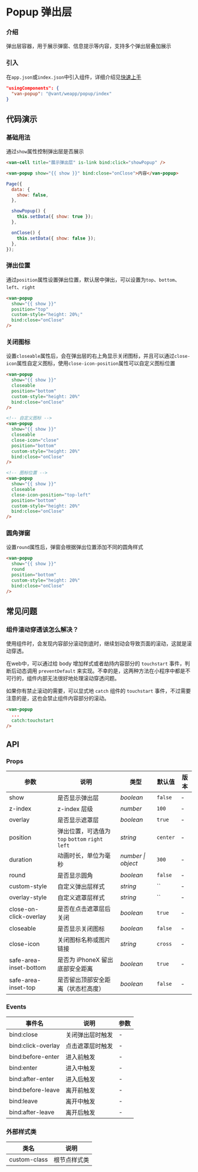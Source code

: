 # Popup 弹出层

### 介绍

弹出层容器，用于展示弹窗、信息提示等内容，支持多个弹出层叠加展示

### 引入

在`app.json`或`index.json`中引入组件，详细介绍见[快速上手](#/quickstart#yin-ru-zu-jian)

```json
"usingComponents": {
  "van-popup": "@vant/weapp/popup/index"
}
```

## 代码演示

### 基础用法

通过`show`属性控制弹出层是否展示

```html
<van-cell title="展示弹出层" is-link bind:click="showPopup" />

<van-popup show="{{ show }}" bind:close="onClose">内容</van-popup>
```

```javascript
Page({
  data: {
    show: false,
  },

  showPopup() {
    this.setData({ show: true });
  },

  onClose() {
    this.setData({ show: false });
  },
});
```

### 弹出位置

通过`position`属性设置弹出位置，默认居中弹出，可以设置为`top`、`bottom`、`left`、`right`

```html
<van-popup
  show="{{ show }}"
  position="top"
  custom-style="height: 20%;"
  bind:close="onClose"
/>
```

### 关闭图标

设置`closeable`属性后，会在弹出层的右上角显示关闭图标，并且可以通过`close-icon`属性自定义图标，使用`close-icon-position`属性可以自定义图标位置

```html
<van-popup
  show="{{ show }}"
  closeable
  position="bottom"
  custom-style="height: 20%"
  bind:close="onClose"
/>

<!-- 自定义图标 -->
<van-popup
  show="{{ show }}"
  closeable
  close-icon="close"
  position="bottom"
  custom-style="height: 20%"
  bind:close="onClose"
/>

<!-- 图标位置 -->
<van-popup
  show="{{ show }}"
  closeable
  close-icon-position="top-left"
  position="bottom"
  custom-style="height: 20%"
  bind:close="onClose"
/>
```

### 圆角弹窗

设置`round`属性后，弹窗会根据弹出位置添加不同的圆角样式

```html
<van-popup
  show="{{ show }}"
  round
  position="bottom"
  custom-style="height: 20%"
  bind:close="onClose"
/>
```

## 常见问题

### 组件滚动穿透该怎么解决？

使用组件时，会发现内容部分滚动到底时，继续划动会导致页面的滚动，这就是滚动穿透。

在web中，可以通过给 body 增加样式或者劫持内容部分的 `touchstart` 事件，判断后动态调用 `preventDefault` 来实现。不幸的是，这两种方法在小程序中都是不可行的，组件内部无法很好地处理滚动穿透问题。

如果你有禁止滚动的需要，可以显式地 `catch` 组件的 `touchstart` 事件，不过需要注意的是，这也会禁止组件内容部分的滚动。
```html
<van-popup
  ...
  catch:touchstart
/>
```

## API

### Props

| 参数 | 说明 | 类型 | 默认值 | 版本 |
| --- | --- | --- | --- | --- |
| show | 是否显示弹出层 | _boolean_ | `false` | - |
| z-index | z-index 层级 | _number_ | `100` | - |
| overlay | 是否显示遮罩层 | _boolean_ | `true` | - |
| position | 弹出位置，可选值为 `top` `bottom` `right` `left` | _string_ | `center` | - |
| duration | 动画时长，单位为毫秒 | _number \| object_ | `300` | - |
| round | 是否显示圆角 | _boolean_ | `false` | - |
| custom-style | 自定义弹出层样式 | _string_ | `` | - |
| overlay-style | 自定义遮罩层样式 | _string_ | `` | - |
| close-on-click-overlay | 是否在点击遮罩层后关闭 | _boolean_ | `true` | - |
| closeable | 是否显示关闭图标 | _boolean_ | `false` | - |
| close-icon | 关闭图标名称或图片链接 | _string_ | `cross` | - |
| safe-area-inset-bottom | 是否为 iPhoneX 留出底部安全距离 | _boolean_ | `true` | - |
| safe-area-inset-top | 是否留出顶部安全距离（状态栏高度） | _boolean_ | `false` | - |

### Events

| 事件名             | 说明             | 参数 |
| ------------------ | ---------------- | ---- |
| bind:close         | 关闭弹出层时触发 | -    |
| bind:click-overlay | 点击遮罩层时触发 | -    |
| bind:before-enter  | 进入前触发       | -    |
| bind:enter         | 进入中触发       | -    |
| bind:after-enter   | 进入后触发       | -    |
| bind:before-leave  | 离开前触发       | -    |
| bind:leave         | 离开中触发       | -    |
| bind:after-leave   | 离开后触发       | -    |

### 外部样式类

| 类名         | 说明         |
| ------------ | ------------ |
| custom-class | 根节点样式类 |

